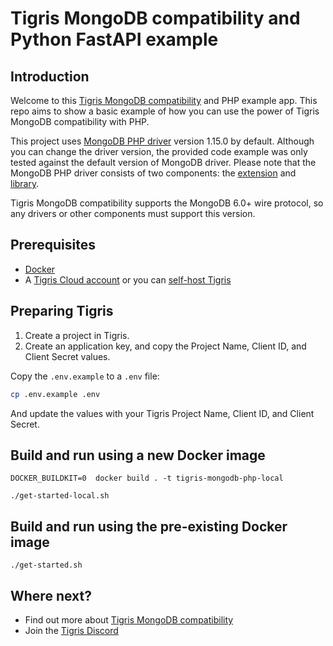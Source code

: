 # Tigris MongoDB compatibility and Python FastAPI example

## Introduction

Welcome to this [Tigris MongoDB compatibility](https://www.tigrisdata.com/docs/concepts/mongodb-compatibility/) and PHP example app. This repo aims to show a basic example of how you can use the power of Tigris MongoDB compatibility with PHP.

This project uses [MongoDB PHP driver](https://docs.mongodb.com/drivers/php/) version 1.15.0 by default. Although you can change the driver version, the provided code example was only tested against the default version of MongoDB driver.
Please note that the MongoDB PHP driver consists of two components: the [extension](https://github.com/mongodb/mongo-php-driver) and [library](https://docs.mongodb.com/php-library/current/).

Tigris MongoDB compatibility supports the MongoDB 6.0+ wire protocol, so any drivers or other components must support this version.

## Prerequisites

- [Docker](https://docs.docker.com/install/)
- A [Tigris Cloud account](https://console.preview.tigrisdata.cloud/signup) or you can [self-host Tigris](https://www.tigrisdata.com/docs/concepts/platform/self-host/)

## Preparing Tigris

1. Create a project in Tigris.
1. Create an application key, and copy the Project Name, Client ID, and Client Secret values.

Copy the `.env.example` to a `.env` file:

```sh
cp .env.example .env
```

And update the values with your Tigris Project Name, Client ID, and Client Secret.

## Build and run using a new Docker image

```shell
DOCKER_BUILDKIT=0  docker build . -t tigris-mongodb-php-local
```

```shell
./get-started-local.sh
```

## Build and run using the pre-existing Docker image

```shell
./get-started.sh
```

## Where next?

- Find out more about [Tigris MongoDB compatibility](https://www.tigrisdata.com/docs/concepts/mongodb-compatibility/)
- Join the [Tigris Discord](https://www.tigrisdata.com/discord/)
